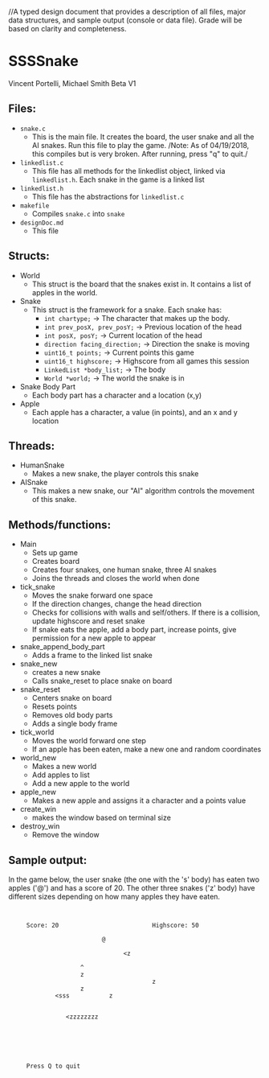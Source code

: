 //A typed design document that provides a description of all files, major data structures, and sample output (console or data file). Grade will be based on clarity and completeness.
# SSSSnake
Vincent Portelli, Michael Smith
Beta V1

## Files: 
* `snake.c`
	* This is the main file. It creates the board, the user snake and all the AI snakes. Run this file to play the game. /Note: As of 04/19/2018, this compiles but is very broken. After running, press "q" to quit./
* `linkedlist.c`
	* This file has all methods for the linkedlist object, linked via `linkedlist.h`. Each snake in the game is a linked list
* `linkedlist.h`
	* This file has the abstractions for `linkedlist.c`
* `makefile`
	* Compiles `snake.c` into `snake`
* `designDoc.md`
	* This file 

## Structs:
* World
	* This struct is the board that the snakes exist in. It contains a list of apples in the world. 
* Snake
	* This struct is the framework for a snake. Each snake has: 
		* `int chartype;` -> The character that makes up the body. 
  		* `int prev_posX, prev_posY;` -> Previous location of the head
  		* `int posX, posY;` -> Current location of the head
  		* `direction facing_direction;` -> Direction the snake is moving
  		* `uint16_t points;` -> Current points this game
  		* `uint16_t highscore;` -> Highscore from all games this session
  		* `LinkedList *body_list;` -> The body
  		* `World *world;` -> The world the snake is in
* Snake Body Part
	* Each body part has a character and a location (x,y)
* Apple
	* Each apple has a character, a value (in points), and an x and y location

## Threads: 
* HumanSnake
	* Makes a new snake, the player controls this snake
* AISnake
	* This makes a new snake, our "AI" algorithm controls the movement of this snake. 

## Methods/functions:
* Main
	* Sets up game
	* Creates board
	* Creates four snakes, one human snake, three AI snakes
	* Joins the threads and closes the world when done
* tick_snake
	* Moves the snake forward one space
	* If the direction changes, change the head direction
	* Checks for collisions with walls and self/others. If there is a collision, update highscore and reset snake
	* If snake eats the apple, add a body part, increase points, give permission for a new apple to appear
* snake_append_body_part
	* Adds a frame to the linked list snake
* snake_new
	* creates a new snake 
	* Calls snake_reset to place snake on board
* snake_reset
	* Centers snake on board
	* Resets points
	* Removes old body parts
	* Adds a single body frame
* tick_world
	* Moves the world forward one step
	* If an apple has been eaten, make a new one and random coordinates 
* world_new
	* Makes a new world
	* Add apples to list
	* Add a new apple to the world
* apple_new
	* Makes a new apple and assigns it a character and a points value
* create_win
	* makes the window based on terminal size
* destroy_win
	* Remove the window
## Sample output: 
In the game below, the user snake (the one with the 's' body) has eaten two apples ('@') and has a score of 20. The other three snakes ('z' body) have different sizes depending on how many apples they have eaten. 

```


     Score: 20							Highscore: 50

                          @

								<z

					^
					z
                                        z                              
 					z
             <sss			z


				<zzzzzzzz






     Press Q to quit


